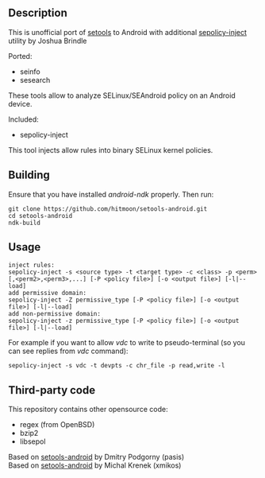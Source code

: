 ## Description

This is unofficial port of [setools][1] to Android with additional
[sepolicy-inject][2] utility by Joshua Brindle

Ported:

 * seinfo
 * sesearch

These tools allow to analyze SELinux/SEAndroid policy on an Android device.

Included:

 * sepolicy-inject
 
This tool injects allow rules into binary SELinux kernel policies.

[1]: http://oss.tresys.com/projects/setools
[2]: http://bitbucket.org/joshua_brindle/sepolicy-inject


## Building

Ensure that you have installed _android-ndk_ properly. Then run:

    git clone https://github.com/hitmoon/setools-android.git
    cd setools-android
    ndk-build


## Usage

    inject rules:
    sepolicy-inject -s <source type> -t <target type> -c <class> -p <perm>[,<perm2>,<perm3>,...] [-P <policy file>] [-o <output file>] [-l|--load]
    add permissive domain:
    sepolicy-inject -Z permissive_type [-P <policy file>] [-o <output file>] [-l|--load]
    add non-permissive domain:
    sepolicy-inject -z permissive_type [-P <policy file>] [-o <output file>] [-l|--load]

For example if you want to allow _vdc_ to write to pseudo-terminal (so you can see replies from _vdc_ command):

    sepolicy-inject -s vdc -t devpts -c chr_file -p read,write -l


## Third-party code

This repository contains other opensource code:

 * regex (from OpenBSD)
 * bzip2
 * libsepol

Based on [setools-android][3] by Dmitry Podgorny (pasis)  
Based on [setools-android][4] by Michal Krenek (xmikos)

[3]: https://github.com/pasis/setools-android  
[4]: https://github.com/xmikos/setools-android
